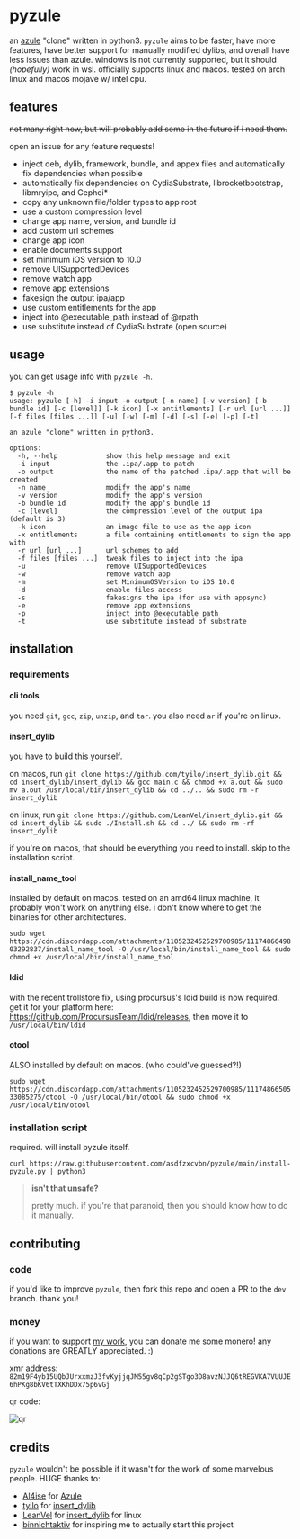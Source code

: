 # pyzule
an [azule](https://github.com/Al4ise/Azule) "clone" written in python3. `pyzule` aims to be faster, have more features, have better support for manually modified dylibs, and overall have less issues than azule. windows is not currently supported, but it should *(hopefully)* work in wsl. officially supports linux and macos. tested on arch linux and macos mojave w/ intel cpu.

## features
~~not many right now, but will probably add some in the future if i need them.~~

open an issue for any feature requests!

- inject deb, dylib, framework, bundle, and appex files and automatically fix dependencies when possible
- automatically fix dependencies on CydiaSubstrate, librocketbootstrap, libmryipc, and Cephei*
- copy any unknown file/folder types to app root
- use a custom compression level
- change app name, version, and bundle id
- add custom url schemes
- change app icon
- enable documents support
- set minimum iOS version to 10.0
- remove UISupportedDevices
- remove watch app
- remove app extensions
- fakesign the output ipa/app
- use custom entitlements for the app
- inject into @executable_path instead of @rpath
- use substitute instead of CydiaSubstrate (open source)

## usage
you can get usage info with `pyzule -h`.

```
$ pyzule -h
usage: pyzule [-h] -i input -o output [-n name] [-v version] [-b bundle id] [-c [level]] [-k icon] [-x entitlements] [-r url [url ...]] [-f files [files ...]] [-u] [-w] [-m] [-d] [-s] [-e] [-p] [-t]

an azule "clone" written in python3.

options:
  -h, --help            show this help message and exit
  -i input              the .ipa/.app to patch
  -o output             the name of the patched .ipa/.app that will be created
  -n name               modify the app's name
  -v version            modify the app's version
  -b bundle id          modify the app's bundle id
  -c [level]            the compression level of the output ipa (default is 3)
  -k icon               an image file to use as the app icon
  -x entitlements       a file containing entitlements to sign the app with
  -r url [url ...]      url schemes to add
  -f files [files ...]  tweak files to inject into the ipa
  -u                    remove UISupportedDevices
  -w                    remove watch app
  -m                    set MinimumOSVersion to iOS 10.0
  -d                    enable files access
  -s                    fakesigns the ipa (for use with appsync)
  -e                    remove app extensions
  -p                    inject into @executable_path
  -t                    use substitute instead of substrate
```

## installation

### requirements

#### cli tools
you need `git`, `gcc`, `zip`, `unzip`, and `tar`. you also need `ar` if you're on linux.

#### insert_dylib
you have to build this yourself.

on macos, run `git clone https://github.com/tyilo/insert_dylib.git && cd insert_dylib/insert_dylib && gcc main.c && chmod +x a.out && sudo mv a.out /usr/local/bin/insert_dylib && cd ../.. && sudo rm -r insert_dylib`

on linux, run `git clone https://github.com/LeanVel/insert_dylib.git && cd insert_dylib && sudo ./Install.sh && cd ../ && sudo rm -rf insert_dylib`

if you're on macos, that should be everything you need to install. skip to the installation script.

#### install_name_tool
installed by default on macos. tested on an amd64 linux machine, it probably won't work on anything else. i don't know where to get the binaries for other architectures.

`sudo wget https://cdn.discordapp.com/attachments/1105232452529700985/1117486649803292837/install_name_tool -O /usr/local/bin/install_name_tool && sudo chmod +x /usr/local/bin/install_name_tool`

#### ldid

with the recent trollstore fix, using procursus's ldid build is now required. get it for your platform here: https://github.com/ProcursusTeam/ldid/releases, then move it to `/usr/local/bin/ldid`

#### otool
ALSO installed by default on macos. (who could've guessed?!)

`sudo wget https://cdn.discordapp.com/attachments/1105232452529700985/1117486650533085275/otool -O /usr/local/bin/otool && sudo chmod +x /usr/local/bin/otool`

### installation script
required. will install pyzule itself.

`curl https://raw.githubusercontent.com/asdfzxcvbn/pyzule/main/install-pyzule.py | python3`

> **isn't that unsafe?**
> 
> pretty much. if you're that paranoid, then you should know how to do it manually.

## contributing

### code
if you'd like to improve `pyzule`, then fork this repo and open a PR to the `dev` branch. thank you!

### money
if you want to support [my work](https://github.com/asdfzxcvbn?tab=repositories), you can donate me some monero! any donations are GREATLY appreciated. :)

xmr address: `82m19F4yb15UQbJUrxxmzJ3fvKyjjqJM55gv8qCp2gSTgo3D8avzNJJQ6tREGVKA7VUUJE6hPKg8bKV6tTXKhDDx75p6vGj`

qr code:

![qr](https://user-images.githubusercontent.com/109937991/227786784-28eaf0a1-9d17-4fc5-8c1c-f017fd62cfad.png)

## credits
`pyzule` wouldn't be possible if it wasn't for the work of some marvelous people. HUGE thanks to:

- [Al4ise](https://github.com/Al4ise) for [Azule](https://github.com/Al4ise/Azule)
- [tyilo](https://github.com/tyilo) for [insert_dylib](https://github.com/tyilo/insert_dylib)
- [LeanVel](https://github.com/LeanVel) for [insert_dylib](https://github.com/LeanVel/insert_dylib) for linux
- [binnichtaktiv](https://github.com/binnichtaktiv) for inspiring me to actually start this project
